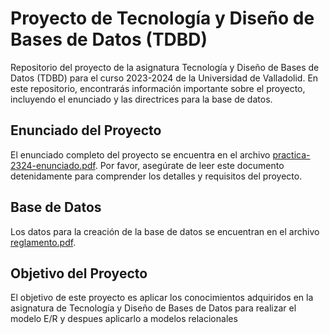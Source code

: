 # Proyecto de Tecnología y Diseño de Bases de Datos (TDBD)

Repositorio del proyecto de la asignatura Tecnología y Diseño de Bases de Datos (TDBD) para el curso 2023-2024 de la Universidad de Valladolid. En este repositorio, encontrarás información importante sobre el proyecto, incluyendo el enunciado y las directrices para la base de datos.

## Enunciado del Proyecto

El enunciado completo del proyecto se encuentra en el archivo [practica-2324-enunciado.pdf](practica-2324-enunciado.pdf). Por favor, asegúrate de leer este documento detenidamente para comprender los detalles y requisitos del proyecto.

## Base de Datos

Los datos para la creación de la base de datos se encuentran en el archivo [reglamento.pdf](reglamento.pdf). 

## Objetivo del Proyecto

El objetivo de este proyecto es aplicar los conocimientos adquiridos en la asignatura de Tecnología y Diseño de Bases de Datos para realizar el modelo E/R y despues aplicarlo a modelos relacionales
